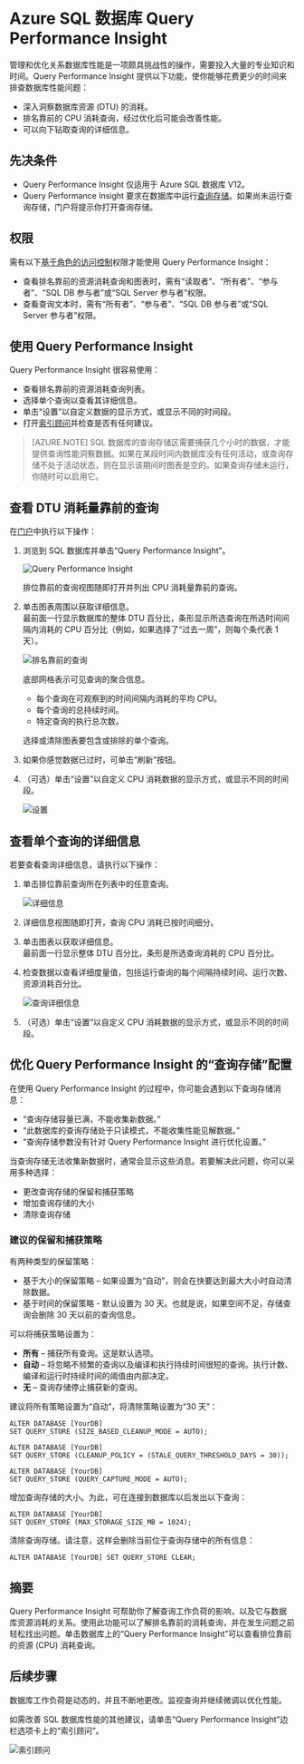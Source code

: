 <properties 
   pageTitle="Azure SQL 数据库 Query Performance Insight" 
   description="查询性能监视可以识别 Azure SQL 数据库中 CPU 消耗最大的查询。" 
   services="sql-database" 
   documentationCenter="" 
   authors="stevestein" 
   manager="jeffreyg" 
   editor="monicar"/>

<tags
   ms.service="sql-database"
   ms.date="02/03/2015"
   wacn.date="03/29/2016"/>

# Azure SQL 数据库 Query Performance Insight


管理和优化关系数据库性能是一项颇具挑战性的操作，需要投入大量的专业知识和时间。Query Performance Insight 提供以下功能，使你能够花费更少的时间来排查数据库性能问题：

- 深入洞察数据库资源 (DTU) 的消耗。 
- 排名靠前的 CPU 消耗查询，经过优化后可能会改善性能。 
- 可以向下钻取查询的详细信息。

## 先决条件

- Query Performance Insight 仅适用于 Azure SQL 数据库 V12。
- Query Performance Insight 要求在数据库中运行[查询存储](https://msdn.microsoft.com/zh-cn/library/dn817826.aspx)。如果尚未运行查询存储，门户将提示你打开查询存储。

 
## 权限

需有以下[基于角色的访问控制](/documentation/articles/role-based-access-control-configure)权限才能使用 Query Performance Insight：

- 查看排名靠前的资源消耗查询和图表时，需有“读取者”、“所有者”、“参与者”、“SQL DB 参与者”或“SQL Server 参与者”权限。 
- 查看查询文本时，需有“所有者”、“参与者”、“SQL DB 参与者”或“SQL Server 参与者”权限。



## 使用 Query Performance Insight

Query Performance Insight 很容易使用：

- 查看排名靠前的资源消耗查询列表。 
- 选择单个查询以查看其详细信息。
- 单击“设置”以自定义数据的显示方式，或显示不同的时间段。
- 打开[索引顾问](/documentation/articles/sql-database-index-advisor)并检查是否有任何建议。



> [AZURE.NOTE] SQL 数据库的查询存储区需要捕获几个小时的数据，才能提供查询性能洞察数据。如果在某段时间内数据库没有任何活动，或查询存储不处于活动状态，则在显示该期间时图表是空的。如果查询存储未运行，你随时可以启用它。



## 查看 DTU 消耗量靠前的查询

在[门户](http://manage.windowsazure.cn)中执行以下操作：

1. 浏览到 SQL 数据库并单击“Query Performance Insight”。 

    ![Query Performance Insight][1]

    排位靠前的查询视图随即打开并列出 CPU 消耗量靠前的查询。

1. 单击图表周围以获取详细信息。<br>最前面一行显示数据库的整体 DTU 百分比，条形显示所选查询在所选时间间隔内消耗的 CPU 百分比（例如，如果选择了“过去一周”，则每个条代表 1 天）。

    ![排名靠前的查询][2]

    底部网格表示可见查询的聚合信息。

    -	每个查询在可观察到的时间间隔内消耗的平均 CPU。 
    -	每个查询的总持续时间。
    -	特定查询的执行总次数。


	选择或清除图表要包含或排除的单个查询。


1. 如果你感觉数据已过时，可单击“刷新”按钮。
1. （可选）单击“设置”以自定义 CPU 消耗数据的显示方式，或显示不同的时间段。

    ![设置](./media/sql-database-query-performance/settings.png)

## 查看单个查询的详细信息

若要查看查询详细信息，请执行以下操作：

1. 单击排位靠前查询所在列表中的任意查询。

    ![详细信息](./media/sql-database-query-performance/details.png)

4. 详细信息视图随即打开，查询 CPU 消耗已按时间细分。
3. 单击图表以获取详细信息。<br>最前面一行显示整体 DTU 百分比，条形是所选查询消耗的 CPU 百分比。
4. 检查数据以查看详细度量值，包括运行查询的每个间隔持续时间、运行次数、资源消耗百分比。
    
    ![查询详细信息][3]

1. （可选）单击“设置”以自定义 CPU 消耗数据的显示方式，或显示不同的时间段。


## 	优化 Query Performance Insight 的“查询存储”配置

在使用 Query Performance Insight 的过程中，你可能会遇到以下查询存储消息：

- “查询存储容量已满，不能收集新数据。”
- “此数据库的查询存储处于只读模式，不能收集性能见解数据。”
- “查询存储参数没有针对 Query Performance Insight 进行优化设置。”

当查询存储无法收集新数据时，通常会显示这些消息。若要解决此问题，你可以采用多种选择：

-	更改查询存储的保留和捕获策略
-	增加查询存储的大小 
-	清除查询存储

### 建议的保留和捕获策略

有两种类型的保留策略：

- 基于大小的保留策略 – 如果设置为“自动”，则会在快要达到最大大小时自动清除数据。
- 基于时间的保留策略 - 默认设置为 30 天。也就是说，如果空间不足，存储查询会删除 30 天以前的查询信息。 

可以将捕获策略设置为：

- **所有** – 捕获所有查询。这是默认选项。
- **自动** – 将忽略不频繁的查询以及编译和执行持续时间很短的查询。执行计数、编译和运行时持续时间的阈值由内部决定。
- **无** – 查询存储停止捕获新的查询。
	
建议将所有策略设置为“自动”，将清除策略设置为“30 天”：

    ALTER DATABASE [YourDB] 
    SET QUERY_STORE (SIZE_BASED_CLEANUP_MODE = AUTO);
    	
    ALTER DATABASE [YourDB] 
    SET QUERY_STORE (CLEANUP_POLICY = (STALE_QUERY_THRESHOLD_DAYS = 30));
    
    ALTER DATABASE [YourDB] 
    SET QUERY_STORE (QUERY_CAPTURE_MODE = AUTO);

增加查询存储的大小。为此，可在连接到数据库以后发出以下查询：

    ALTER DATABASE [YourDB]
    SET QUERY_STORE (MAX_STORAGE_SIZE_MB = 1024);

清除查询存储。请注意，这样会删除当前位于查询存储中的所有信息：

    ALTER DATABASE [YourDB] SET QUERY_STORE CLEAR;


## 摘要

Query Performance Insight 可帮助你了解查询工作负荷的影响，以及它与数据库资源消耗的关系。使用此功能可以了解排名靠前的消耗查询，并在发生问题之前轻松找出问题。单击数据库上的“Query Performance Insight”可以查看排位靠前的资源 (CPU) 消耗查询。




## 后续步骤

数据库工作负荷是动态的，并且不断地更改。监视查询并继续微调以优化性能。

如需改善 SQL 数据库性能的其他建议，请单击“Query Performance Insight”边栏选项卡上的“索引顾问”。[](/documentation/articles/sql-database-index-advisor)

![索引顾问](./media/sql-database-query-performance/ia.png)


<!--Image references-->
[1]: ./media/sql-database-query-performance/tile.png
[2]: ./media/sql-database-query-performance/top-queries.png
[3]: ./media/sql-database-query-performance/query-details.png

<!---HONumber=Mooncake_0321_2016-->
